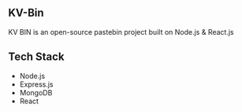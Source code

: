 ## KV-Bin
KV BIN is an open-source pastebin project built on Node.js & React.js

## Tech Stack
- Node.js
- Express.js
- MongoDB
- React
